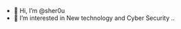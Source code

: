 - 👋 Hi, I’m @sher0u
- 👀 I’m interested in New technology and Cyber Security ..

<!---
sher0u/sher0u is a ✨ special ✨ repository because its `README.md` (this file) appears on your GitHub profile.
You can click the Preview link to take a look at your changes.
--->
